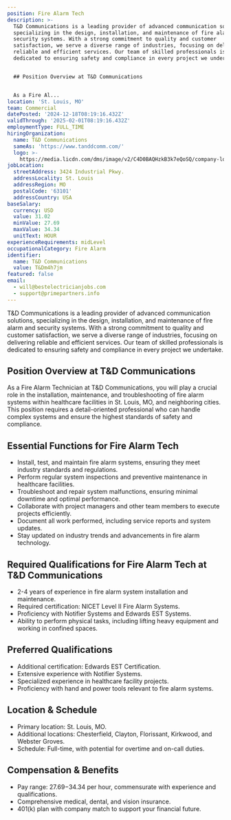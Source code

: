 ```yaml
---
position: Fire Alarm Tech
description: >-
  T&D Communications is a leading provider of advanced communication solutions,
  specializing in the design, installation, and maintenance of fire alarm and
  security systems. With a strong commitment to quality and customer
  satisfaction, we serve a diverse range of industries, focusing on delivering
  reliable and efficient services. Our team of skilled professionals is
  dedicated to ensuring safety and compliance in every project we undertake.


  ## Position Overview at T&D Communications


  As a Fire Al...
location: 'St. Louis, MO'
team: Commercial
datePosted: '2024-12-18T08:19:16.432Z'
validThrough: '2025-02-01T08:19:16.432Z'
employmentType: FULL_TIME
hiringOrganization:
  name: T&D Communications
  sameAs: 'https://www.tanddcomm.com/'
  logo: >-
    https://media.licdn.com/dms/image/v2/C4D0BAQHzkB3k7eQoSQ/company-logo_200_200/company-logo_200_200/0/1631320385872?e=2147483647&v=beta&t=nuFy5lrwqoCuQ6_2P8hO_EwhwJlnndzcbM7ZPSfdKlM
jobLocation:
  streetAddress: 3424 Industrial Pkwy.
  addressLocality: St. Louis
  addressRegion: MO
  postalCode: '63101'
  addressCountry: USA
baseSalary:
  currency: USD
  value: 31.02
  minValue: 27.69
  maxValue: 34.34
  unitText: HOUR
experienceRequirements: midLevel
occupationalCategory: Fire Alarm
identifier:
  name: T&D Communications
  value: T&Dm4h7jm
featured: false
email:
  - will@bestelectricianjobs.com
  - support@primepartners.info
---
```




T&D Communications is a leading provider of advanced communication solutions, specializing in the design, installation, and maintenance of fire alarm and security systems. With a strong commitment to quality and customer satisfaction, we serve a diverse range of industries, focusing on delivering reliable and efficient services. Our team of skilled professionals is dedicated to ensuring safety and compliance in every project we undertake.

## Position Overview at T&D Communications

As a Fire Alarm Technician at T&D Communications, you will play a crucial role in the installation, maintenance, and troubleshooting of fire alarm systems within healthcare facilities in St. Louis, MO, and neighboring cities. This position requires a detail-oriented professional who can handle complex systems and ensure the highest standards of safety and compliance.

## Essential Functions for Fire Alarm Tech

- Install, test, and maintain fire alarm systems, ensuring they meet industry standards and regulations.
- Perform regular system inspections and preventive maintenance in healthcare facilities.
- Troubleshoot and repair system malfunctions, ensuring minimal downtime and optimal performance.
- Collaborate with project managers and other team members to execute projects efficiently.
- Document all work performed, including service reports and system updates.
- Stay updated on industry trends and advancements in fire alarm technology.

## Required Qualifications for Fire Alarm Tech at T&D Communications

- 2-4 years of experience in fire alarm system installation and maintenance.
- Required certification: NICET Level II Fire Alarm Systems.
- Proficiency with Notifier Systems and Edwards EST Systems.
- Ability to perform physical tasks, including lifting heavy equipment and working in confined spaces.

## Preferred Qualifications

- Additional certification: Edwards EST Certification.
- Extensive experience with Notifier Systems.
- Specialized experience in healthcare facility projects.
- Proficiency with hand and power tools relevant to fire alarm systems.

## Location & Schedule

- Primary location: St. Louis, MO.
- Additional locations: Chesterfield, Clayton, Florissant, Kirkwood, and Webster Groves.
- Schedule: Full-time, with potential for overtime and on-call duties.

## Compensation & Benefits

- Pay range: $27.69-$34.34 per hour, commensurate with experience and qualifications.
- Comprehensive medical, dental, and vision insurance.
- 401(k) plan with company match to support your financial future.